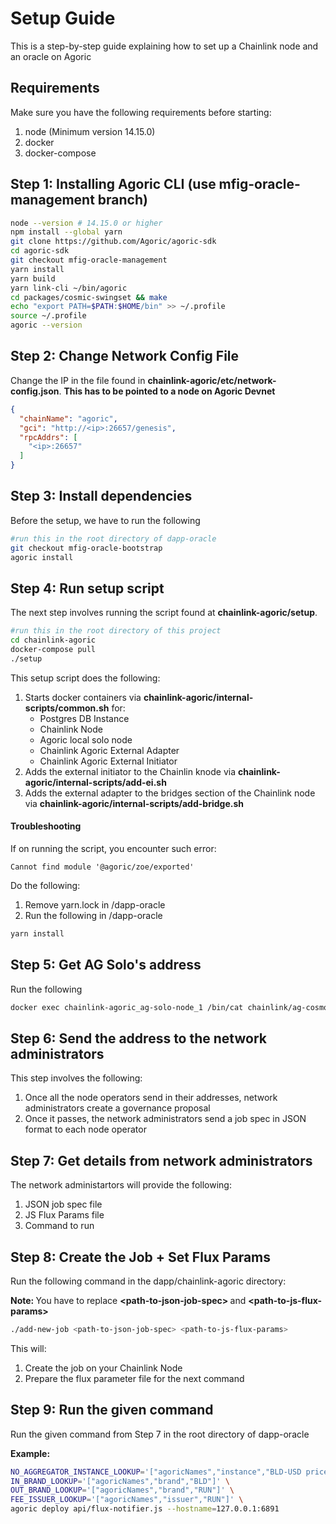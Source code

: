 # Setup Guide

This is a step-by-step guide explaining how to set up a Chainlink node and an oracle on Agoric

## Requirements

Make sure you have the following requirements before starting:
1. node (Minimum version 14.15.0)
2. docker
3. docker-compose

## Step 1: Installing Agoric CLI (use mfig-oracle-management branch)

``` bash
node --version # 14.15.0 or higher
npm install --global yarn
git clone https://github.com/Agoric/agoric-sdk
cd agoric-sdk
git checkout mfig-oracle-management
yarn install
yarn build
yarn link-cli ~/bin/agoric
cd packages/cosmic-swingset && make
echo "export PATH=$PATH:$HOME/bin" >> ~/.profile
source ~/.profile
agoric --version
```

## Step 2: Change Network Config File

Change the IP in the file found in <b>chainlink-agoric/etc/network-config.json</b>.
<b>This has to be pointed to a node on Agoric Devnet</b>

```json
{
  "chainName": "agoric",
  "gci": "http://<ip>:26657/genesis",
  "rpcAddrs": [
    "<ip>:26657"
  ]
}
```

## Step 3: Install dependencies

Before the setup, we have to run the following

```bash
#run this in the root directory of dapp-oracle
git checkout mfig-oracle-bootstrap
agoric install
```

## Step 4: Run setup script

The next step involves running the script found at <b>chainlink-agoric/setup</b>.

```bash
#run this in the root directory of this project
cd chainlink-agoric
docker-compose pull
./setup
```

This setup script does the following:
1. Starts docker containers via <b>chainlink-agoric/internal-scripts/common.sh</b> for:
    - Postgres DB Instance
    - Chainlink Node
    - Agoric local solo node
    - Chainlink Agoric External Adapter
    - Chainlink Agoric External Initiator
2. Adds the external initiator to the Chainlin knode via <b>chainlink-agoric/internal-scripts/add-ei.sh</b>
3. Adds the external adapter to the bridges section of the Chainlink node via <b>chainlink-agoric/internal-scripts/add-bridge.sh</b>

#### Troubleshooting 

If on running the script, you encounter such error:
```
Cannot find module '@agoric/zoe/exported'
```

Do the following:
1. Remove yarn.lock in /dapp-oracle
2. Run the following in /dapp-oracle
```bash
yarn install
```

## Step 5: Get AG Solo's address

Run the following

```bash
docker exec chainlink-agoric_ag-solo-node_1 /bin/cat chainlink/ag-cosmos-helper-address
```

## Step 6: Send the address to the network administrators

This step involves the following:
1) Once all the node operators send in their addresses, network administrators create a governance proposal
2) Once it passes, the network administrators send a job spec in JSON format to each node operator

## Step 7: Get details from network administrators

The network administartors will provide the following:

1. JSON job spec file
2. JS Flux Params file
3. Command to run

## Step 8: Create the Job + Set Flux Params

Run the following command in the dapp/chainlink-agoric directory:

<b> Note: </b> You have to replace <b> \<path-to-json-job-spec> </b> and <b>\<path-to-js-flux-params></b>

```bash
./add-new-job <path-to-json-job-spec> <path-to-js-flux-params>
```

This will:
1. Create the job on your Chainlink Node
2. Prepare the flux parameter file for the next command

## Step 9: Run the given command

Run the given command from Step 7 in the root directory of dapp-oracle

<b>Example: </b>

```bash
NO_AGGREGATOR_INSTANCE_LOOKUP='["agoricNames","instance","BLD-USD priceAggregator"]' \
IN_BRAND_LOOKUP='["agoricNames","brand","BLD"]' \
OUT_BRAND_LOOKUP='["agoricNames","brand","RUN"]' \
FEE_ISSUER_LOOKUP='["agoricNames","issuer","RUN"]' \
agoric deploy api/flux-notifier.js --hostname=127.0.0.1:6891
```
